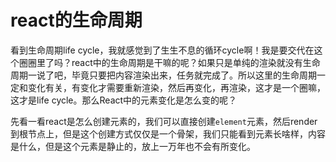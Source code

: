 # react的生命周期

看到生命周期life cycle，我就感觉到了生生不息的循环cycle啊！我是要交代在这个圈圈里了吗？react中的生命周期是干嘛的呢？如果只是单纯的渲染就没有生命周期一说了吧，毕竟只要把内容渲染出来，任务就完成了。所以这里的生命周期一定和变化有关，有变化才需要重新渲染，然后再变化，再渲染，这才是一个圈嘛，这才是life cycle。那么React中的元素变化是怎么变的呢？

先看一看react是怎么创建元素的，我们可以直接创建`element`元素，然后render到根节点上，但是这个创建方式仅仅是一个骨架，我们只能看到元素长啥样，内容是什么，但是这个元素是静止的，放上一万年也不会有所变化。



